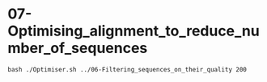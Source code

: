 # 07-Optimising_alignment_to_reduce_number_of_sequences

`bash ./Optimiser.sh ../06-Filtering_sequences_on_their_quality 200`